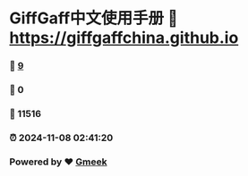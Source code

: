 # GiffGaff中文使用手册 :link: https://giffgaffchina.github.io 
### :page_facing_up: [9](https://giffgaffchina.github.io/tag.html) 
### :speech_balloon: 0 
### :hibiscus: 11516 
### :alarm_clock: 2024-11-08 02:41:20 
### Powered by :heart: [Gmeek](https://github.com/Meekdai/Gmeek)
